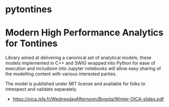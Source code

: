 # pytontines
Modern High Performance Analytics for Tontines
==============================================

Library aimed at delivering a canonical set of analytical models; these models implemented in C++ and SWIG wrapped into Python for ease of execution and includsion into Jupyter notebooks will allow easy sharing of the modelling content with various interested parties.

The model is published under MIT license and available for folks to intrespect and validate separately.

 + https://oica.isfa.fr/WednesdayAfternoon/Bogota/Winter-OICA-slides.pdf
